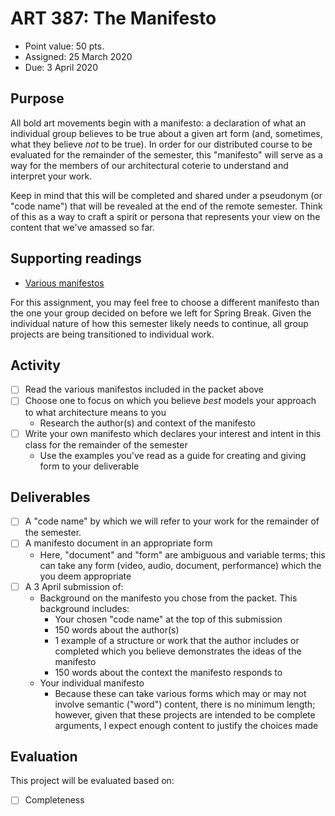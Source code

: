 # ART 387: The Manifesto

* Point value: 50 pts.
* Assigned: 25 March 2020
* Due: 3 April 2020

## Purpose

All bold art movements begin with a manifesto: a declaration of what an individual group believes to be true about a given art form (and, sometimes, what they believe _not_ to be true). In order for our distributed course to be evaluated for the remainder of the semester, this "manifesto" will serve as a way for the members of our architectural coterie to understand and interpret your work.

Keep in mind that this will be completed and shared under a pseudonym (or "code name") that will be revealed at the end of the remote semester. Think of this as a way to craft a spirit or persona that represents your view on the content that we've amassed so far.

## Supporting readings

* [Various manifestos](https://github.com/allegheny-college-art-387-spring-2020/course-materials/blob/master/Readings/Various%20-%20Manifestos%20Further%20Reduced.pdf)

For this assignment, you may feel free to choose a different manifesto than the one your group decided on before we left for Spring Break. Given the individual nature of how this semester likely needs to continue, all group projects are being transitioned to individual work.

## Activity

- [ ] Read the various manifestos included in the packet above
- [ ] Choose one to focus on which you believe _best_ models your approach to what architecture means to you
     * Research the author(s) and context of the manifesto
- [ ] Write your own manifesto which declares your interest and intent in this class for the remainder of the semester
     * Use the examples you've read as a guide for creating and giving form to your deliverable
 
## Deliverables

- [ ] A "code name" by which we will refer to your work for the remainder of the semester.
- [ ] A manifesto document in an appropriate form
    * Here, "document" and "form" are ambiguous and variable terms; this can take any form (video, audio, document, performance) which the you deem appropriate
- [ ] A 3 April submission of:
    * Background on the manifesto you chose from the packet. This background includes:
        * Your chosen "code name" at the top of this submission
        * 150 words about the author(s)
        * 1 example of a structure or work that the author includes or completed which you believe demonstrates the ideas of the manifesto
        * 150 words about the context the manifesto responds to
    * Your individual manifesto
        * Because these can take various forms which may or may not involve semantic ("word") content, there is no minimum length; however, given that these projects are intended to be complete arguments, I expect enough content to justify the choices made

## Evaluation

This project will be evaluated based on:

- [ ] Completeness